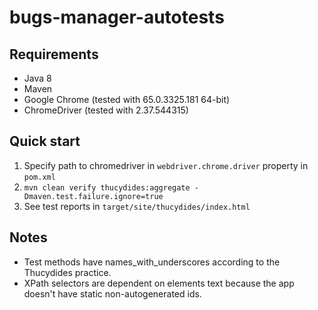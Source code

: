 # bugs-manager-autotests

## Requirements
* Java 8
* Maven
* Google Chrome (tested with 65.0.3325.181 64-bit)
* ChromeDriver (tested with 2.37.544315)

## Quick start
1. Specify path to chromedriver in `webdriver.chrome.driver` property in `pom.xml`
2. `mvn clean verify thucydides:aggregate -Dmaven.test.failure.ignore=true`
3. See test reports in `target/site/thucydides/index.html`

## Notes
* Test methods have names_with_underscores according to the Thucydides practice.
* XPath selectors are dependent on elements text because the app doesn't have static non-autogenerated ids.
